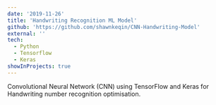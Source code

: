 ```yaml
---
date: '2019-11-26'
title: 'Handwriting Recognition ML Model'
github: 'https://github.com/shawnkeqin/CNN-Handwriting-Model'
external: ''
tech:
  - Python
  - Tensorflow
  - Keras
showInProjects: true
---
```


Convolutional Neural Network (CNN) using TensorFlow and Keras for Handwriting number recognition optimisation.
